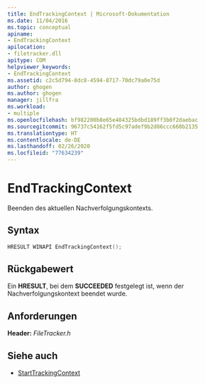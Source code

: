 ```yaml
---
title: EndTrackingContext | Microsoft-Dokumentation
ms.date: 11/04/2016
ms.topic: conceptual
apiname:
- EndTrackingContext
apilocation:
- filetracker.dll
apitype: COM
helpviewer_keywords:
- EndTrackingContext
ms.assetid: c2c5d794-8dc8-4594-8717-70dc79a0e75d
author: ghogen
ms.author: ghogen
manager: jillfra
ms.workload:
- multiple
ms.openlocfilehash: bf982200b8e65e404325bdbd189ff3b0f2daebac
ms.sourcegitcommit: 96737c54162f5fd5c97adef9b2d86ccc660b2135
ms.translationtype: HT
ms.contentlocale: de-DE
ms.lasthandoff: 02/26/2020
ms.locfileid: "77634239"
---
```

# <a name="endtrackingcontext"></a>EndTrackingContext

Beenden des aktuellen Nachverfolgungskontexts.

## <a name="syntax"></a>Syntax

```cpp
HRESULT WINAPI EndTrackingContext();
```

## <a name="return-value"></a>Rückgabewert

Ein **HRESULT**, bei dem **SUCCEEDED** festgelegt ist, wenn der Nachverfolgungskontext beendet wurde.

## <a name="requirements"></a>Anforderungen

**Header:** *FileTracker.h*

## <a name="see-also"></a>Siehe auch

- [StartTrackingContext](../msbuild/starttrackingcontext.md)
